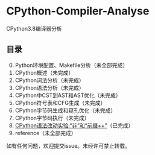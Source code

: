 # CPython-Compiler-Analyse

CPython3.8编译器分析

## 目录

0. Python环境配置、Makefile分析（未全部完成）
1. CPython概述（未完成）
2. CPython词法分析（未完成）
3. CPython语法分析（未完成）
4. CPython中CST到AST和AST优化（未完成）
5. CPython符号表和CFG生成（未完成）
6. CPython字节码生成和窥孔优化（未完成）
7. CPython字节码执行（未完成）
8. [CPython语法改动实验:“非”和“前缀++”](https://github.com/rm-rf-me/CPython-Compiler-Analyse/blob/main/%E5%85%AB%E3%80%81CPython%E8%AF%AD%E6%B3%95%E6%94%B9%E5%8A%A8%E5%AE%9E%E9%AA%8C%E5%A2%9E%E5%8A%A0%E2%80%9C%E9%9D%9E%E2%80%9D%E4%B8%8E%E2%80%9C%E5%89%8D%E7%BC%80%E8%87%AA%E5%A2%9E%E2%80%9D.pdf)（已完成）
9. reference（未全部完成）



如有任何问题，欢迎提交issue。未经许可禁止转载。


